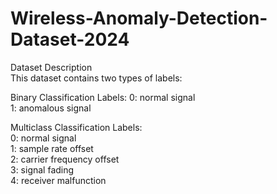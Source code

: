 # Wireless-Anomaly-Detection-Dataset-2024
Dataset Description  
This dataset contains two types of labels:  

Binary Classification Labels: 
0: normal signal  
1: anomalous signal  

Multiclass Classification Labels:  
0: normal signal  
1: sample rate offset  
2: carrier frequency offset  
3: signal fading  
4: receiver malfunction  
